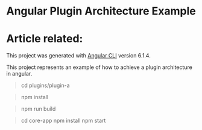 # Angular Plugin Architecture Example
# Article related: 

This project was generated with [Angular CLI](https://github.com/angular/angular-cli) version 6.1.4.

This project represents an example of how to achieve a plugin architecture in angular.

> cd plugins/plugin-a

> npm install

> npm run build

> cd core-app 
> npm install
> npm start
